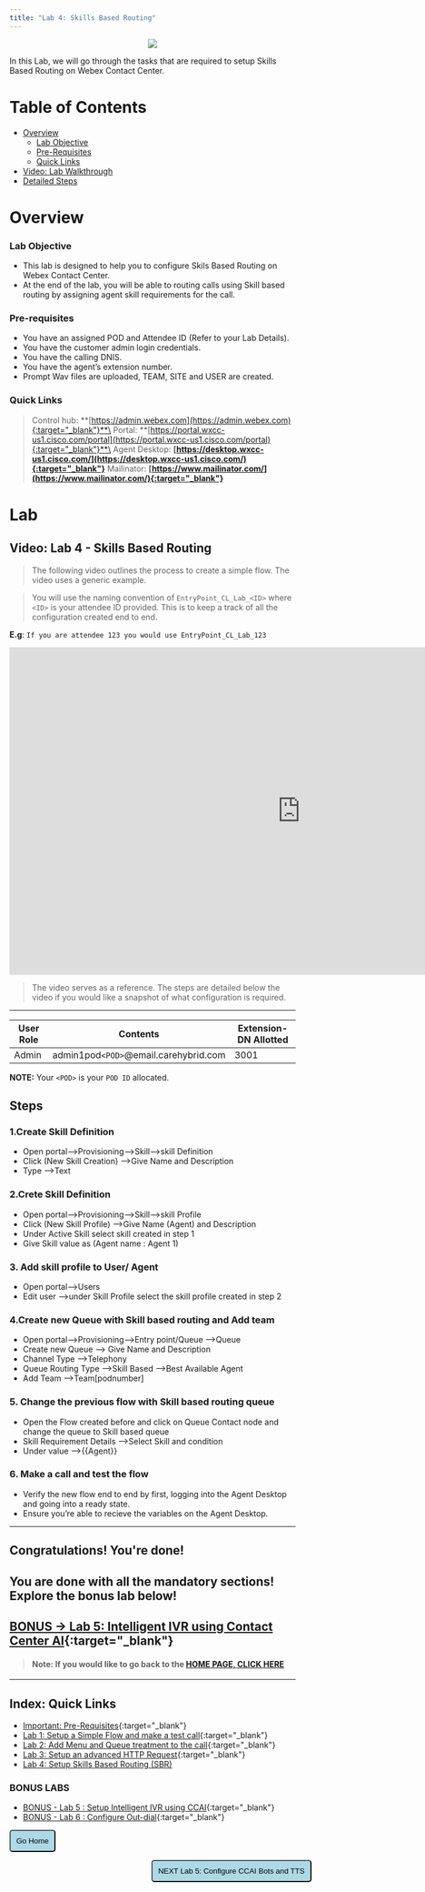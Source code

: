 ```yaml
---
title: "Lab 4: Skills Based Routing"
---
```

<p align="center">
  <img src="https://ayankovs-ccp-s3.s3.eu-west-3.amazonaws.com/CiscoLiveLogo.jpg">
</p>
In this Lab, we will go through the tasks that are required to setup Skills Based Routing on Webex Contact Center.

# Table of Contents

- [Overview](#overview) 
  * [Lab Objective](#lab-objective)
  * [Pre-Requisites](#pre-requisites)
  * [Quick Links](#quick-links)
- [Video: Lab Walkthrough](#Video-Lab-4---Skills-Based-Routing)
- [Detailed Steps](#detailed-steps)

# Overview

### Lab Objective

- This lab is designed to help you to configure Skils Based Routing on Webex Contact Center. 
- At the end of the lab, you will be able to routing calls using Skill based routing by assigning agent skill requirements for the call.

### Pre-requisites

- You have an assigned POD and Attendee ID (Refer to your Lab Details).
- You have the customer admin login credentials.
- You have the calling DNIS.
- You have the agent’s extension number.
- Prompt Wav files are uploaded, TEAM, SITE and USER are created. 

### Quick Links

> Control hub: **[https://admin.webex.com](https://admin.webex.com){:target="_blank"}**\
> Portal: **[https://portal.wxcc-us1.cisco.com/portal](https://portal.wxcc-us1.cisco.com/portal){:target="_blank"}**\
> Agent Desktop: **[https://desktop.wxcc-us1.cisco.com/](https://desktop.wxcc-us1.cisco.com/){:target="_blank"}**
> Mailinator: **[https://www.mailinator.com/](https://www.mailinator.com/){:target="_blank"}**

# Lab

## Video: Lab 4 - Skills Based Routing

> The following video outlines the process to create a simple flow. The video uses a generic example. 

> You will use the naming convention of `EntryPoint_CL_Lab_<ID>` where `<ID>` is your attendee ID provided. This is to keep a track of all the configuration created end to end.

**E.g**: `If you are attendee 123 you would use EntryPoint_CL_Lab_123`

<iframe width="1024" height="576" src="https://www.youtube-nocookie.com/embed/6YoNyFGpAUQ?rel=0" title="WxCC Lab 4 : Skills Based Routing" frameborder="0" allow="accelerometer; autoplay; clipboard-write; encrypted-media; gyroscope; picture-in-picture" allowfullscreen></iframe>

> The video serves as a reference. The steps are detailed below the video if you would like a snapshot of what configuration is required.

---

| **User Role** | **Contents**      | **Extension-DN Allotted**                   |
| ----------- | ----------------- | -------------------------------- |
| Admin        | admin1pod`<POD>`@email.carehybrid.com   | 3001 |

**NOTE:**
Your `<POD>` is your `POD ID` allocated.

## Steps

### 1.Create Skill Definition

- Open portal-->Provisioning-->Skill-->skill Definition 
- Click (New Skill Creation) -->Give Name and Description 
- Type -->Text

### 2.Crete Skill Definition

- Open portal-->Provisioning-->Skill-->skill Profile
- Click (New Skill Profile) -->Give Name (Agent) and Description
- Under Active Skill select skill created in step 1
- Give Skill value as (Agent name : Agent 1)

### 3. Add skill profile to User/ Agent

- Open portal-->Users
- Edit user  -->under Skill Profile select the skill profile created in step 2

### 4.Create new Queue with Skill based routing and Add team 

- Open portal-->Provisioning-->Entry point/Queue -->Queue
- Create new Queue --> Give Name and Description
- Channel Type -->Telephony 
- Queue Routing Type -->Skill Based -->Best Available Agent 
- Add Team -->Team[podnumber]

### 5. Change the previous flow with Skill based routing queue 

- Open the Flow created before and click on Queue Contact node and change the queue to Skill based queue 
- Skill Requirement Details -->Select Skill and condition 
- Under value -->{{Agent}}

### 6. Make a call and test the flow 

- Verify the new flow end to end by first, logging into the Agent Desktop and going into a ready state.
- Ensure you’re able to recieve the variables on the Agent Desktop.

---

## Congratulations! You're done! 
## You are done with all the mandatory sections! Explore the bonus lab below!
## [BONUS -> Lab 5: Intelligent IVR using Contact Center AI](lab5.md){:target="_blank"}


> #### Note: If you would like to go back to the **[HOME PAGE, CLICK HERE](index.md)**
---

## Index: Quick Links

* [Important: Pre-Requisites](prereq.md){:target="_blank"}
* [Lab 1: Setup a Simple Flow and make a test call](lab1.md){:target="_blank"}
* [Lab 2: Add Menu and Queue treatment to the call](lab2.md){:target="_blank"}
* [Lab 3: Setup an advanced HTTP Request](lab3.md){:target="_blank"}
* [Lab 4: Setup Skills Based Routing (SBR)](lab4.md)

### BONUS LABS

* [BONUS - Lab 5 : Setup Intelligent IVR using CCAI](lab5.md){:target="_blank"}
* [BONUS - Lab 6 : Configure Out-dial](lab6.md){:target="_blank"}

<script>
function mainPage() {window.location.href = "https://wxcctechsummit.github.io/holcct2107/";}
function nextLab() {window.location.href = "https://wxcctechsummit.github.io/holcct2107/labslive/lab5.html";}
</script>

<div id="button-row">
	<button onclick="mainPage()" style="
  border-radius: 5px;
  background-color: #add8e6;
  padding: 10px;">Go Home</button>

 <button onclick="nextLab()" style="
  position: absolute;
  right: 200px;
  border-radius: 5px;
  background-color: #add8e6;
  padding: 10px;">NEXT Lab 5: Configure CCAI Bots and TTS</button>
  
</div>